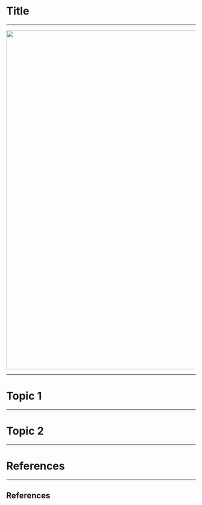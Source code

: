 # Title

---


<img src="https://uploads6.wikiart.org/images/edward-hopper/gas.jpg!Large.jpg" width="900"/>

---

# Topic 1

---

# Topic 2

---


# References

---

## References


<div id = "refs">




</div>